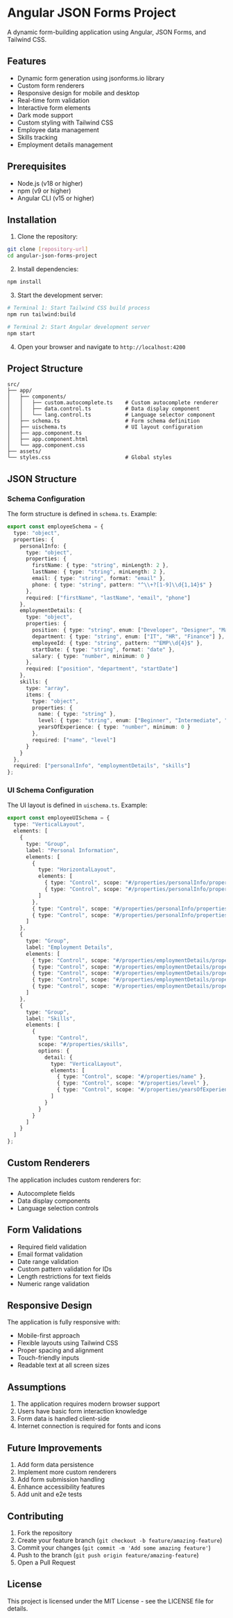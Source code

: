 # Angular JSON Forms Project

A dynamic form-building application using Angular, JSON Forms, and Tailwind CSS.

## Features

- Dynamic form generation using jsonforms.io library
- Custom form renderers
- Responsive design for mobile and desktop
- Real-time form validation
- Interactive form elements
- Dark mode support
- Custom styling with Tailwind CSS
- Employee data management
- Skills tracking
- Employment details management

## Prerequisites

- Node.js (v18 or higher)
- npm (v9 or higher)
- Angular CLI (v15 or higher)

## Installation

1. Clone the repository:
```bash
git clone [repository-url]
cd angular-json-forms-project
```

2. Install dependencies:
```bash
npm install
```

3. Start the development server:
```bash
# Terminal 1: Start Tailwind CSS build process
npm run tailwind:build

# Terminal 2: Start Angular development server
npm start
```

4. Open your browser and navigate to `http://localhost:4200`

## Project Structure

```
src/
├── app/
│   ├── components/
│   │   ├── custom.autocomplete.ts    # Custom autocomplete renderer
│   │   ├── data.control.ts           # Data display component
│   │   └── lang.control.ts           # Language selector component
│   ├── schema.ts                     # Form schema definition
│   ├── uischema.ts                   # UI layout configuration
│   ├── app.component.ts
│   ├── app.component.html
│   └── app.component.css
├── assets/
└── styles.css                        # Global styles
```

## JSON Structure

### Schema Configuration
The form structure is defined in `schema.ts`. Example:

```typescript
export const employeeSchema = {
  type: "object",
  properties: {
    personalInfo: {
      type: "object",
      properties: {
        firstName: { type: "string", minLength: 2 },
        lastName: { type: "string", minLength: 2 },
        email: { type: "string", format: "email" },
        phone: { type: "string", pattern: "^\\+?[1-9]\\d{1,14}$" }
      },
      required: ["firstName", "lastName", "email", "phone"]
    },
    employmentDetails: {
      type: "object",
      properties: {
        position: { type: "string", enum: ["Developer", "Designer", "Manager"] },
        department: { type: "string", enum: ["IT", "HR", "Finance"] },
        employeeId: { type: "string", pattern: "^EMP\\d{4}$" },
        startDate: { type: "string", format: "date" },
        salary: { type: "number", minimum: 0 }
      },
      required: ["position", "department", "startDate"]
    },
    skills: {
      type: "array",
      items: {
        type: "object",
        properties: {
          name: { type: "string" },
          level: { type: "string", enum: ["Beginner", "Intermediate", "Advanced"] },
          yearsOfExperience: { type: "number", minimum: 0 }
        },
        required: ["name", "level"]
      }
    }
  },
  required: ["personalInfo", "employmentDetails", "skills"]
};
```

### UI Schema Configuration
The UI layout is defined in `uischema.ts`. Example:

```typescript
export const employeeUISchema = {
  type: "VerticalLayout",
  elements: [
    {
      type: "Group",
      label: "Personal Information",
      elements: [
        {
          type: "HorizontalLayout",
          elements: [
            { type: "Control", scope: "#/properties/personalInfo/properties/firstName" },
            { type: "Control", scope: "#/properties/personalInfo/properties/lastName" }
          ]
        },
        { type: "Control", scope: "#/properties/personalInfo/properties/email" },
        { type: "Control", scope: "#/properties/personalInfo/properties/phone" }
      ]
    },
    {
      type: "Group",
      label: "Employment Details",
      elements: [
        { type: "Control", scope: "#/properties/employmentDetails/properties/position" },
        { type: "Control", scope: "#/properties/employmentDetails/properties/department" },
        { type: "Control", scope: "#/properties/employmentDetails/properties/employeeId" },
        { type: "Control", scope: "#/properties/employmentDetails/properties/startDate" },
        { type: "Control", scope: "#/properties/employmentDetails/properties/salary" }
      ]
    },
    {
      type: "Group",
      label: "Skills",
      elements: [
        {
          type: "Control",
          scope: "#/properties/skills",
          options: {
            detail: {
              type: "VerticalLayout",
              elements: [
                { type: "Control", scope: "#/properties/name" },
                { type: "Control", scope: "#/properties/level" },
                { type: "Control", scope: "#/properties/yearsOfExperience" }
              ]
            }
          }
        }
      ]
    }
  ]
};
```

## Custom Renderers

The application includes custom renderers for:
- Autocomplete fields
- Data display components
- Language selection controls

## Form Validations

- Required field validation
- Email format validation
- Date range validation
- Custom pattern validation for IDs
- Length restrictions for text fields
- Numeric range validation

## Responsive Design

The application is fully responsive with:
- Mobile-first approach
- Flexible layouts using Tailwind CSS
- Proper spacing and alignment
- Touch-friendly inputs
- Readable text at all screen sizes

## Assumptions

1. The application requires modern browser support
2. Users have basic form interaction knowledge
3. Form data is handled client-side
4. Internet connection is required for fonts and icons

## Future Improvements

1. Add form data persistence
2. Implement more custom renderers
3. Add form submission handling
4. Enhance accessibility features
5. Add unit and e2e tests

## Contributing

1. Fork the repository
2. Create your feature branch (`git checkout -b feature/amazing-feature`)
3. Commit your changes (`git commit -m 'Add some amazing feature'`)
4. Push to the branch (`git push origin feature/amazing-feature`)
5. Open a Pull Request

## License

This project is licensed under the MIT License - see the LICENSE file for details.
